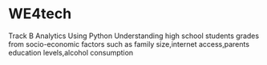 # WE4tech
Track B Analytics Using Python
Understanding high school students grades from socio-economic factors such as family size,internet access,parents education levels,alcohol consumption
